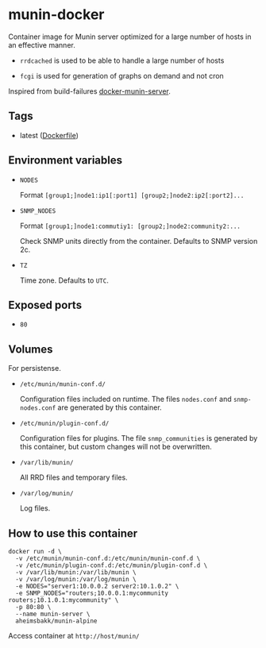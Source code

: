 # munin-docker

Container image for Munin server optimized for a large number of hosts in an effective manner.

* `rrdcached` is used to be able to handle a large number of hosts

* `fcgi` is used for generation of graphs on demand and not cron

Inspired from build-failures [docker-munin-server](https://github.com/build-failure/docker-munin-server).

## Tags

* latest ([Dockerfile](https://github.com/aheimsbakk/munin/blob/master/Dockerfile))

## Environment variables

* `NODES`

    Format `[group1;]node1:ip1[:port1] [group2;]node2:ip2[:port2]...`

* `SNMP_NODES`

    Format `[group1;]node1:commutiy1: [group2;]node2:community2:...`

    Check SNMP units directly from the container. Defaults to SNMP version 2c.

* `TZ`

    Time zone. Defaults to `UTC`.

## Exposed ports

* `80`

## Volumes

For persistense.

* `/etc/munin/munin-conf.d/`

    Configuration files included on runtime. The files `nodes.conf` and `snmp-nodes.conf` are generated by this container.

* `/etc/munin/plugin-conf.d/`

    Configuration files for plugins. The file `snmp_communities` is generated by this container, but custom changes will not be overwritten.

* `/var/lib/munin/`

    All RRD files and temporary files.

* `/var/log/munin/`

    Log files.

## How to use this container

```
docker run -d \
  -v /etc/munin/munin-conf.d:/etc/munin/munin-conf.d \
  -v /etc/munin/plugin-conf.d:/etc/munin/plugin-conf.d \
  -v /var/lib/munin:/var/lib/munin \
  -v /var/log/munin:/var/log/munin \
  -e NODES="server1:10.0.0.2 server2:10.1.0.2" \
  -e SNMP_NODES="routers;10.0.0.1:mycommunity routers;10.1.0.1:mycommunity" \
  -p 80:80 \
  --name munin-server \
  aheimsbakk/munin-alpine
```

Access container at `http://host/munin/`


